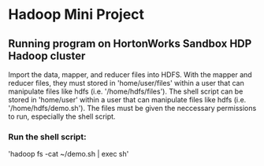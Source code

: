 # Hadoop Mini Project

## Running program on HortonWorks Sandbox HDP Hadoop cluster

Import the data, mapper, and reducer files into HDFS. 
With the mapper and reducer files, they must stored in 'home/user/files' within a user that can manipulate files like hdfs (i.e. '/home/hdfs/files').
The shell script can be stored in 'home/user' within a user that can manipulate files like hdfs (i.e. '/home/hdfs/demo.sh').
The files must be given the neccessary permissions to run, especially the shell script.

### Run the shell script:
'hadoop fs -cat ~/demo.sh | exec sh'
